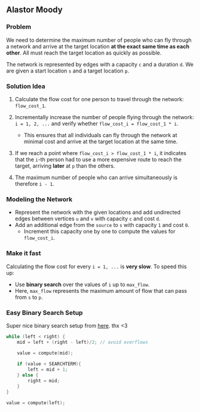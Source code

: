## Alastor Moody

### Problem

We need to determine the maximum number of people who can fly through a network and arrive at the target location **at the exact same time as each other**. All must reach the target location as quickly as possible.  

The network is represented by edges with a capacity `c` and a duration `d`. We are given a start location `s` and a target location `p`.


### Solution Idea

1. Calculate the flow cost for one person to travel through the network: `flow_cost_1`.

2. Incrementally increase the number of people flying through the network: `i = 1, 2, ...` and verify whether `flow_cost_i = flow_cost_1 * i`.  
   - This ensures that all individuals can fly through the network at minimal cost and arrive at the target location at the same time.

3. If we reach a point where `flow_cost_i > flow_cost_1 * i`, it indicates that the `i`-th person had to use a more expensive route to reach the target, arriving **later** at `p` than the others.

4. The maximum number of people who can arrive simultaneously is therefore `i - 1`.


### Modeling the Network

- Represent the network with the given locations and add undirected edges between vertices `u` and `v` with capacity `c` and cost `d`.  
- Add an additional edge from the `source` to `s` with capacity `1` and cost `0`.  
  - Increment this capacity one by one to compute the values for `flow_cost_i`.


### Make it fast

Calculating the flow cost for every `i = 1, ...` is **very slow**. To speed this up:
- Use **binary search** over the values of `i` up to `max_flow`.  
- Here, `max_flow` represents the maximum amount of flow that can pass from `s` to `p`.


### Easy Binary Search Setup

Super nice binary search setup from [here](https://github.com/lucidBrot/algolab-tutorial). thx <3

```c++
while (left < right) {
    mid = left + (right - left)/2; // avoid overflows

    value = compute(mid);
    
    if (value < SEARCHTERM){ 
    	left = mid + 1;
    } else {
        right = mid;
    }
}

value = compute(left);
```
